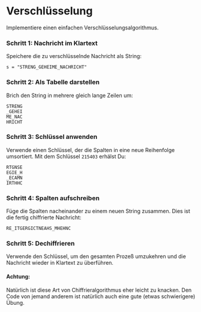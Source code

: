 
# Verschlüsselung

Implementiere einen einfachen Verschlüsselungsalgorithmus.

### Schritt 1: Nachricht im Klartext

Speichere die zu verschlüsselnde Nachricht als String:

    s = "STRENG_GEHEIME_NACHRICHT"

### Schritt 2: Als Tabelle darstellen

Brich den String in mehrere gleich lange Zeilen um:

    STRENG
    _GEHEI
    ME_NAC
    HRICHT

### Schritt 3: Schlüssel anwenden

Verwende einen Schlüssel, der die Spalten in eine neue Reihenfolge umsortiert. Mit dem Schlüssel `215403` erhälst Du:

    RTGNSE
    EGIE_H
    _ECAMN
    IRTHHC

### Schritt 4: Spalten aufschreiben

Füge die Spalten nacheinander zu einem neuen String zusammen. Dies ist die fertig chiffrierte Nachricht:

    RE_ITGERGICTNEAHS_MHEHNC

### Schritt 5: Dechiffrieren

Verwende den Schlüssel, um den gesamten Prozeß umzukehren und die Nachricht wieder in Klartext zu überführen.

#### Achtung:

Natürlich ist diese Art von Chiffrieralgorithmus eher leicht zu knacken. Den Code von jemand anderem ist natürlich auch eine gute (etwas schwierigere) Übung.
